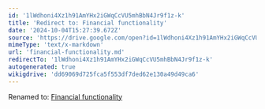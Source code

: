 ```yaml
---
id: '1lWdhoni4Xz1h91AmYHx2iGWqCcVU5mhBbN4Jr9f1z-k'
title: 'Redirect to: Financial functionality'
date: '2024-10-04T15:27:39.672Z'
source: 'https://drive.google.com/open?id=1lWdhoni4Xz1h91AmYHx2iGWqCcVU5mhBbN4Jr9f1z-k'
mimeType: 'text/x-markdown'
url: 'financial-functionality.md'
redirectTo: '1lWdhoni4Xz1h91AmYHx2iGWqCcVU5mhBbN4Jr9f1z-k'
autogenerated: true
wikigdrive: 'dd69069d725fca5f553df7ded62e130a49d49ca6'
---
```

Renamed to: [Financial functionality](financial-functionality.md)
